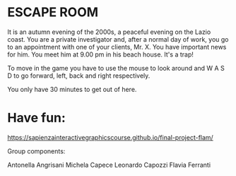 # ESCAPE ROOM

It is an autumn evening of the 2000s, a peaceful evening on the Lazio coast. You are a private investigator and, after a normal day of work, you go to an appointment with one of your clients, Mr. X. You have important news for him. You meet him at 9.00 pm in his beach house. It's a trap!

To move in the game you have to use the mouse to look around and W A S D to go forward, left, back and right respectively. 

You only have 30 minutes to get out of here.

# Have fun:
https://sapienzainteractivegraphicscourse.github.io/final-project-flam/

Group components:

Antonella Angrisani
Michela Capece
Leonardo Capozzi
Flavia Ferranti